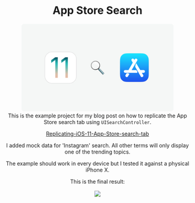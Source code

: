 <div align="center">

# App Store Search

[<img src="./resources/banner.png" width="80%">](https://mar.codes/2018-07-17/Replicating-iOS-11-App-Store-search-tab)
<br>
This is the example project for my blog post on how to replicate the App Store search tab using `UISearchController`. 

[Replicating-iOS-11-App-Store-search-tab](https://mar.codes/2018-07-17/Replicating-iOS-11-App-Store-search-tab)

I added mock data for 'Instagram' search. All other terms will only display one of the trending topics. 

The example should work in every device but I tested it against a physical iPhone X. 

This is the final result: 

<p align="center">
	<img align="center" src="./resources/video.gif"/>
</p>
</div>



